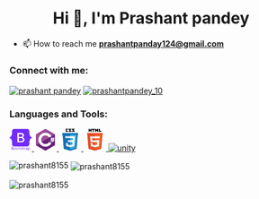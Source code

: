 
<h1 align="center">Hi 👋, I'm Prashant pandey</h1>




- 📫 How to reach me **prashantpanday124@gmail.com**

<h3 align="left">Connect with me:</h3>
<p align="left">
<a href="https://fb.com/prashant pandey" target="blank"><img align="center" src="https://raw.githubusercontent.com/rahuldkjain/github-profile-readme-generator/master/src/images/icons/Social/facebook.svg" alt="prashant pandey" height="30" width="40" /></a>
<a href="https://instagram.com/prashantpandey_10" target="blank"><img align="center" src="https://raw.githubusercontent.com/rahuldkjain/github-profile-readme-generator/master/src/images/icons/Social/instagram.svg" alt="prashantpandey_10" height="30" width="40" /></a>
</p>

<h3 align="left">Languages and Tools:</h3>
<p align="left"> <a href="https://getbootstrap.com" target="_blank" rel="noreferrer"> <img src="https://raw.githubusercontent.com/devicons/devicon/master/icons/bootstrap/bootstrap-plain-wordmark.svg" alt="bootstrap" width="40" height="40"/> </a> <a href="https://www.w3schools.com/cs/" target="_blank" rel="noreferrer"> <img src="https://raw.githubusercontent.com/devicons/devicon/master/icons/csharp/csharp-original.svg" alt="csharp" width="40" height="40"/> </a> <a href="https://www.w3schools.com/css/" target="_blank" rel="noreferrer"> <img src="https://raw.githubusercontent.com/devicons/devicon/master/icons/css3/css3-original-wordmark.svg" alt="css3" width="40" height="40"/> </a> <a href="https://www.w3.org/html/" target="_blank" rel="noreferrer"> <img src="https://raw.githubusercontent.com/devicons/devicon/master/icons/html5/html5-original-wordmark.svg" alt="html5" width="40" height="40"/> </a> <a href="https://unity.com/" target="_blank" rel="noreferrer"> <img src="https://www.vectorlogo.zone/logos/unity3d/unity3d-icon.svg" alt="unity" width="40" height="40"/> </a> </p>

<p><img align="left" src="https://github-readme-stats.vercel.app/api/top-langs?username=prashant8155&show_icons=true&locale=en&layout=compact" alt="prashant8155" /></p>

<p>&nbsp;<img align="center" src="https://github-readme-stats.vercel.app/api?username=prashant8155&show_icons=true&locale=en" alt="prashant8155" /></p>

<p><img align="center" src="https://github-readme-streak-stats.herokuapp.com/?user=prashant8155&" alt="prashant8155" /></p>
